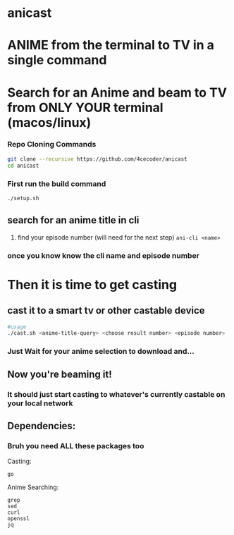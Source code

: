 # anicast
# ANIME from the terminal to TV in a single command

# Search for an Anime and beam to TV from ONLY YOUR terminal (macos/linux)

### Repo Cloning Commands
```bash
git clone --recursive https://github.com/4cecoder/anicast
cd anicast
```

### First run the build command 
```bash
./setup.sh
```

## search for an anime title in cli
1. find your episode number (will need for the next step)
``` ani-cli <name> ``` 
### once you know know the cli name and episode number 
# Then it is time to get casting
## cast it to a smart tv or other castable device

```bash
#usage
./cast.sh <anime-title-query> <choose result number> <episode number>
```
### Just Wait for your anime selection to download and...

## Now you're beaming it!

### It should just start casting to whatever's currently castable on your local network

## Dependencies:
### Bruh you need ALL these packages too
Casting:
```
go
```
Anime Searching:
```
grep
sed
curl
openssl
jq
```
